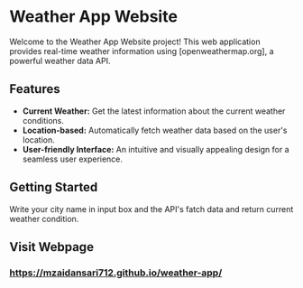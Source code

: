# Weather App Website

Welcome to the Weather App Website project! This web application provides real-time weather information using [openweathermap.org], a powerful weather data API.

## Features

- **Current Weather:** Get the latest information about the current weather conditions.
- **Location-based:** Automatically fetch weather data based on the user's location.
- **User-friendly Interface:** An intuitive and visually appealing design for a seamless user experience.

## Getting Started
Write your city name in input box and the API's fatch data and return current weather condition.

## Visit Webpage
### https://mzaidansari712.github.io/weather-app/
